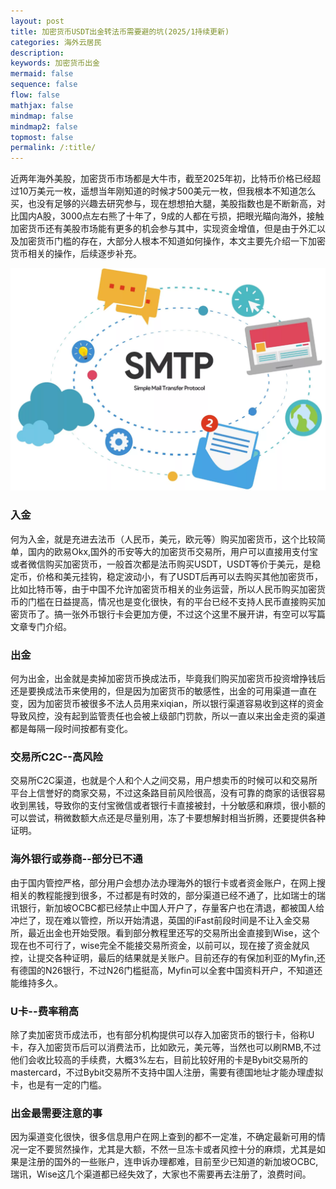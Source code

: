 ```yaml
---
layout: post
title: 加密货币USDT出金转法币需要避的坑(2025/1持续更新)
categories: 海外云居民
description: 
keywords: 加密货币出金
mermaid: false
sequence: false
flow: false
mathjax: false
mindmap: false
mindmap2: false
topmost: false
permalink: /:title/
---
```


近两年海外美股，加密货币市场都是大牛市，截至2025年初，比特币价格已经超过10万美元一枚，遥想当年刚知道的时候才500美元一枚，但我根本不知道怎么买，也没有足够的兴趣去研究参与，现在想想拍大腿，美股指数也是不断新高，对比国内A股，3000点左右熊了十年了，9成的人都在亏损，把眼光瞄向海外，接触加密货币还有美股市场能有更多的机会参与其中，实现资金增值，但是由于外汇以及加密货币门槛的存在，大部分人根本不知道如何操作，本文主要先介绍一下加密货币相关的操作，后续逐步补充。

![smtp示意图](/images/posts/smtp/smtp.png)

### 入金

何为入金，就是充进去法币（人民币，美元，欧元等）购买加密货币，这个比较简单，国内的欧易Okx,国外的币安等大的加密货币交易所，用户可以直接用支付宝或者微信购买加密货币，一般首次都是法币购买USDT，USDT等价于美元，是稳定币，价格和美元挂钩，稳定波动小，有了USDT后再可以去购买其他加密货币，比如比特币等，由于中国不允许加密货币相关的业务运营，所以人民币购买加密货币的门槛在日益提高，情况也是变化很快，有的平台已经不支持人民币直接购买加密货币了。搞一张外币银行卡会更加方便，不过这个这里不展开讲，有空可以写篇文章专门介绍。

### 出金

何为出金，出金就是卖掉加密货币换成法币，毕竟我们购买加密货币投资增挣钱后还是要换成法币来使用的，但是因为加密货币的敏感性，出金的可用渠道一直在变，因为加密货币被很多不法人员用来xiqian，所以银行渠道容易收到这样的资金导致风控，没有起到监管责任也会被上级部门罚款，所以一直以来出金走资的渠道都是每隔一段时间按都有变化。

### 交易所C2C--高风险

交易所C2C渠道，也就是个人和个人之间交易，用户想卖币的时候可以和交易所平台上信誉好的商家交易，不过这条路目前风险很高，没有可靠的商家的话很容易收到黑钱，导致你的支付宝微信或者银行卡直接被封，十分敏感和麻烦，很小额的可以尝试，稍微数额大点还是尽量别用，冻了卡要想解封相当折腾，还要提供各种证明。

### 海外银行或券商--部分已不通

由于国内管控严格，部分用户会想办法办理海外的银行卡或者资金账户，在网上搜相关的教程能搜到很多，不过都是有时效的，部分渠道已经不通了，比如瑞士的瑞讯银行，新加坡OCBC都已经禁止中国人开户了，存量客户也在清退，都被国人给冲烂了，现在难以管控，所以开始清退，英国的iFast前段时间是不让入金交易所，最近出金也开始受限。看到部分教程里还写的交易所出金直接到Wise，这个现在也不可行了，wise完全不能接交易所资金，以前可以，现在接了资金就风控，让提交各种证明，最后的结果就是关账户。目前还存的有保加利亚的Myfin,还有德国的N26银行，不过N26门槛挺高，Myfin可以全套中国资料开户，不知道还能维持多久。

### U卡--费率稍高

除了卖加密货币成法币，也有部分机构提供可以存入加密货币的银行卡，俗称U卡，存入加密货币后可以消费法币，比如欧元，美元等，当然也可以刷RMB,不过他们会收比较高的手续费，大概3%左右，目前比较好用的卡是Bybit交易所的mastercard，不过Bybit交易所不支持中国人注册，需要有德国地址才能办理虚拟卡，也是有一定的门槛。

### 出金最需要注意的事

因为渠道变化很快，很多信息用户在网上查到的都不一定准，不确定最新可用的情况一定不要贸然操作，尤其是大额，不然一旦冻卡或者风控十分的麻烦，尤其是如果是注册的国外的一些账户，连申诉办理都难，目前至少已知道的新加坡OCBC,瑞讯，Wise这几个渠道都已经失效了，大家也不需要再去注册了，浪费时间。








  






